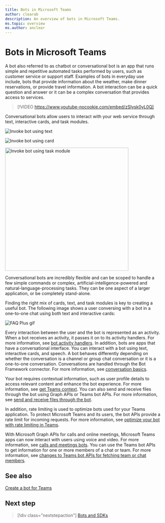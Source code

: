 ```yaml
---
title: Bots in Microsoft Teams
author: clearab
description: An overview of bots in Microsoft Teams.
ms.topic: overview
ms.author: anclear
---
```

# Bots in Microsoft Teams

A bot also referred to as chatbot or conversational bot is an app that runs simple and repetitive automated tasks performed by users, such as customer service or support staff. Examples of bots in everyday use include, bots that provide information about the weather, make dinner reservations, or provide travel information. A bot interaction can be a quick question and answer or it can be a complex conversation that provides access to services.

> [!VIDEO https://www.youtube-nocookie.com/embed/zSIysk0yL0Q]

Conversational bots allow users to interact with your web service through text, interactive cards, and task modules.

![Invoke bot using text](~/assets/images/invokebotwithtext.png)

![Invoke bot using card](~/assets/images/invokebotwithcard.png)

<img src="~/assets/images/task-module-example.png" alt="Invoke bot using task module" width="400"/>

Conversational bots are incredibly flexible and can be scoped to handle a few simple commands or complex, artificial-intelligence-powered and natural-language-processing tasks. They can be one aspect of a larger application, or be completely stand-alone.

Finding the right mix of cards, text, and task modules is key to creating a useful bot. The following image shows a user conversing with a bot in a one-to-one chat using both text and interactive cards:

![FAQ Plus gif](~/assets/images/FAQPlusEndUser.gif)

Every interaction between the user and the bot is represented as an activity. When a bot receives an activity, it passes it on to its activity handlers. For more information, see [bot activity handlers](~/bots/bot-basics.md). In addition, bots are apps that have a conversational interface. You can interact with a bot using text, interactive cards, and speech. A bot behaves differently depending on whether the conversation is a channel or group chat conversation or it is a one-to-one conversation. Conversations are handled through the Bot Framework connector. For more information, see [conversation basics](~/bots/how-to/conversations/conversation-basics.md).

Your bot requires contextual information, such as user profile details to access relevant content and enhance the bot experience. For more information, see [get Teams context](~/bots/how-to/get-teams-context.md). You can also send and receive files through the bot using Graph APIs or Teams bot APIs. For more information, see [send and receive files through the bot](~/bots/how-to/bots-filesv4.md).

In addition, rate limiting is used to optimize bots used for your Teams application. To protect Microsoft Teams and its users, the bot APIs provide a rate limit for incoming requests. For more information, see [optimize your bot with rate limiting in Teams](~/bots/how-to/rate-limit.md).

With Microsoft Graph APIs for calls and online meetings, Microsoft Teams apps can now interact with users using voice and video. For more information, see [calls and meetings bots](~/bots/calls-and-meetings/calls-meetings-bots-overview.md). You can use the Teams bot APIs to get information for one or more members of a chat or team. For more information, see [changes to Teams bot APIs for fetching team or chat members](~/resources/team-chat-member-api-changes.md).

## See also

[Create a bot for Teams](~/bots/how-to/create-a-bot-for-teams.md)

## Next step

> [!div class="nextstepaction"]
> [Bots and SDKs](~/bots/bot-features.md)
